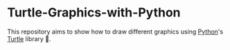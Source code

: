# Turtle-Graphics-with-Python
This repository aims to show how to draw different graphics using [Python](https://www.python.org/)'s [Turtle](https://docs.python.org/3/library/turtle.html) library 🐢.
